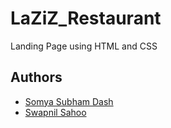 # LaZiZ_Restaurant
Landing Page using HTML and CSS


## Authors

- [Somya Subham Dash](https://www.github.com/somyasubham9)
- [Swapnil Sahoo](https://www.github.com/swapnil0601)

  